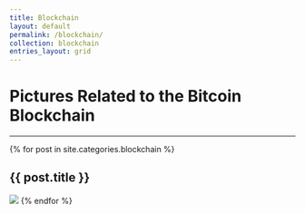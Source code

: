 ```yaml
---
title: Blockchain
layout: default
permalink: /blockchain/
collection: blockchain
entries_layout: grid
---
```


<h1>Pictures Related to the Bitcoin Blockchain</h1>

<hr/>
{% for post in site.categories.blockchain %}
  <h2>{{ post.title }}</h2>
  <a href="{{ post.url }}"><img src="{{ post.thumbnailImage }}"/></a>
{% endfor %}